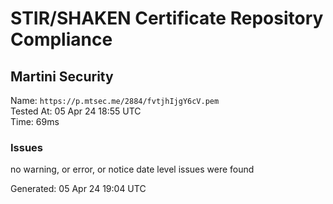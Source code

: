 # STIR/SHAKEN Certificate Repository Compliance

## Martini Security

Name: `https://p.mtsec.me/2884/fvtjhIjgY6cV.pem`\
Tested At: 05 Apr 24 18:55 UTC\
Time: 69ms

### Issues

no warning, or error, or notice date level issues were found

Generated: 05 Apr 24 19:04 UTC